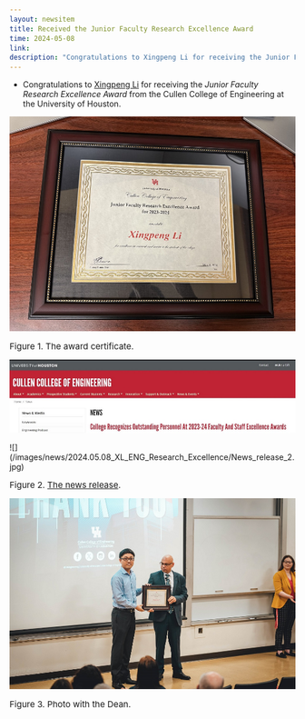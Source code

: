 ```yaml
---
layout: newsitem
title: Received the Junior Faculty Research Excellence Award
time: 2024-05-08
link: 
description: "Congratulations to Xingpeng Li for receiving the Junior Faculty Research Excellence Award from UH College of Engineering."
---
```


* Congratulations to <a href="/people/Xingpeng-Li" class="" target="_blank">Xingpeng Li</a> for receiving the *Junior Faculty Research Excellence Award* from the Cullen College of Engineering at the University of Houston. 
	
<div class="spacer"></div>


![](/images/news/2024.05.08_XL_ENG_Research_Excellence/Certificate.jpg)
<p></p>
<span class="text-figure-legend" style="font-size:15px;">
Figure 1. The award certificate.
</span>


<div class="spacer"></div>


![](/images/news/2024.05.08_XL_ENG_Research_Excellence/News_release_1.jpg)
<p></p>
![](/images/news/2024.05.08_XL_ENG_Research_Excellence/News_release_2.jpg)
<p></p>
<span class="text-figure-legend" style="font-size:15px;">
Figure 2. <a href="https://www.egr.uh.edu/news/202405/college-recognizes-outstanding-personnel-2023-24-faculty-and-staff-excellence-awards" class="" target="_blank">The news release</a>. 
</span>

<div class="spacer"></div>


![](/images/news/2024.05.08_XL_ENG_Research_Excellence/Photo_XL-w.Dean.jpg)
<p></p>
<span class="text-figure-legend" style="font-size:15px;">
Figure 3. Photo with the Dean.
</span>



